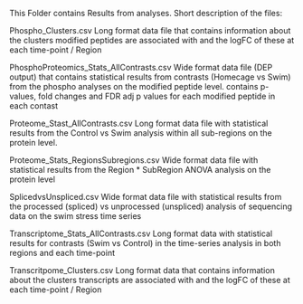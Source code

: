 This Folder contains Results from analyses. Short description of the files:

Phospho_Clusters.csv
Long format data file that contains information about the clusters modified peptides are associated with and the logFC of these at each time-point / Region

PhosphoProteomics_Stats_AllContrasts.csv
Wide format data file (DEP output) that contains statistical results from contrasts (Homecage vs Swim) from the phospho analyses on the modified peptide level. contains p-values, fold changes and FDR adj p values for each  modified peptide in each contast

Proteome_Stast_AllContrasts.csv
Long format data file with statistical results from the Control vs Swim analysis within all sub-regions on the protein level.

Proteome_Stats_RegionsSubregions.csv
Wide format data file with statistical results from the Region * SubRegion ANOVA analysis on the protein level

SplicedvsUnspliced.csv
Wide format data file with statistical results from the processed (spliced) vs unprocessed (unspliced) analysis of sequencing data on the swim stress time series

Transcriptome_Stats_AllContrasts.csv
Long format data with statistical results for contrasts (Swim vs Control) in the time-series analysis in both regions and each time-point

Transcritpome_Clusters.csv
Long format data that contains information about the clusters transcripts are associated with and the logFC of these at each time-point / Region

